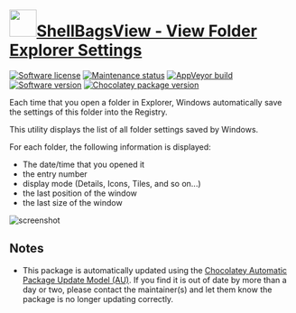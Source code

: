 # [<img src="https://cdn.jsdelivr.net/gh/dgalbraith/chocolatey-packages@ec1652f85e86682fba61efdbeb5a556dd6ad0284/icons/shellbagsview.png" width="48" height="48"/>ShellBagsView - View Folder Explorer Settings](https://chocolatey.org/packages/shellbagsview)

[![Software license](https://img.shields.io/badge/license-freeware-orange)](http://www.nirsoft.net/utils/shell_bags_view.html)
[![Maintenance status](https://img.shields.io/badge/maintained%3F-yes-green.svg)](https://gitHub.com/dgalbraith/chocolatey-packages/graphs/commit-activity)
[![AppVeyor build](https://img.shields.io/appveyor/ci/dgalbraith/chocolatey-packages)](https://ci.appveyor.com/project/dgalbraith/chocolatey-packages)
[![Software version](https://img.shields.io/badge/Source-v1.35-blue.svg)](http://www.nirsoft.net/utils/shell_bags_view.html)
[![Chocolatey package version](https://img.shields.io/chocolatey/v/shellbagsview?label=Chocolatey)](https://chocolatey.org/packages/shellbagsview)

Each time that you open a folder in Explorer, Windows automatically save the settings of this folder into the Registry.

This utility displays the list of all folder settings saved by Windows.

For each folder, the following information is displayed:

* The date/time that you opened it
* the entry number
* display mode (Details, Icons, Tiles, and so on...)
* the last position of the window
* the last size of the window

![screenshot](https://cdn.jsdelivr.net/gh/dgalbraith/chocolatey-packages@48b2855247b0e422e994f50e85b9bf8c8ca98c79/automatic/shellbagsview/screenshot.png)

## Notes

* This package is automatically updated using the [Chocolatey Automatic Package Update Model (AU)](https://github.com/majkinetor/au/blob/master/README.md).
  If you find it is out of date by more than a day or two, please contact the maintainer(s) and let them know the package is no longer updating correctly.
